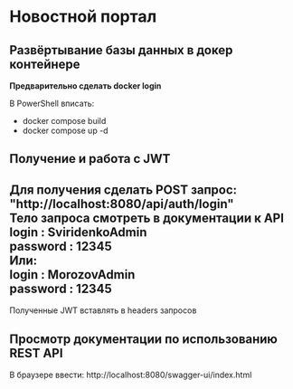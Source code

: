 # Новостной портал 
## Развёртывание базы данных в докер контейнере   
**Предварительно сделать docker login**    
  
В PowerShell вписать: 
- docker compose build 
- docker compose up -d
## Получение и работа с JWT  
Для получения сделать POST запрос: "http://localhost:8080/api/auth/login"  
Тело запроса смотреть в документации к API    
login : SviridenkoAdmin  
password : 12345  
Или:  
login : MorozovAdmin  
password : 12345  
-------------------------  
Полученные JWT вставлять в headers запросов  
## Просмотр документации по использованию REST API
  
В браузере ввести: http://localhost:8080/swagger-ui/index.html  


